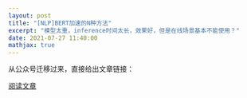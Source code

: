 ```yaml
---
layout: post
title: "[NLP]BERT加速的N种方法"
excerpt: "模型太重，inference时间太长，效果好，但是在线场景基本不能使用？"
date: 2021-07-27 11:40:00
mathjax: true
---
```


从公众号迁移过来，直接给出文章链接：

[阅读文章](https://mp.weixin.qq.com/s/Oajg_3vDijZ0xHMqEEDWFQ)